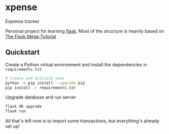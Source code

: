 # xpense
Expense tracker

Personal project for learning [flask].
Most of the structure is heavily based on [The Flask Mega-Tutorial]

## Quickstart

Create a Python virtual environment and install the dependencies in `requirements.txt`
```bash
# Create and activate venv
python -m pip install --upgrade pip
pip install -r requirements.txt
```

Upgrade database and run server
```bash
flask db upgrade
flask run
```

All that's left now is to import some transactions, but everything's already set up!


[flask]: https://flask.palletsprojects.com/en/1.1.x/
[The Flask Mega-Tutorial]: https://blog.miguelgrinberg.com/post/the-flask-mega-tutorial-part-i-hello-world
